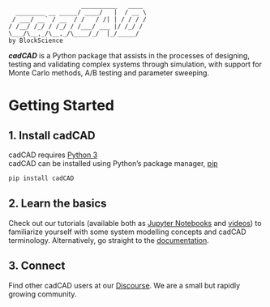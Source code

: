 ```
                    __________   ____ 
  ________ __ _____/ ____/   |  / __ \
 / ___/ __` / __  / /   / /| | / / / /
/ /__/ /_/ / /_/ / /___/ ___ |/ /_/ / 
\___/\__,_/\__,_/\____/_/  |_/_____/  
by BlockScience
```
***cadCAD*** is a Python package that assists in the processes of designing, testing and validating complex systems through simulation, with support for Monte Carlo methods, A/B testing and parameter sweeping. 

# Getting Started
## 1. Install cadCAD
cadCAD requires [Python 3](https://www.python.org/downloads/)  
cadCAD can be installed using Python’s package manager, [pip](https://pypi.org/project/cadCAD/)
```bash
pip install cadCAD
```
## 2. Learn the basics
Check out our tutorials (available both as [Jupyter Notebooks](tutorials) and [videos](https://www.youtube.com/watch?v=uJEiYHRWA9g&list=PLmWm8ksQq4YKtdRV-SoinhV6LbQMgX1we)) to familiarize yourself with some system modelling concepts and cadCAD terminology. Alternatively, go straight to the [documentation](documentation).

## 3. Connect
Find other cadCAD users at our [Discourse](https://community.cadcad.org/). We are a small but rapidly growing community.
